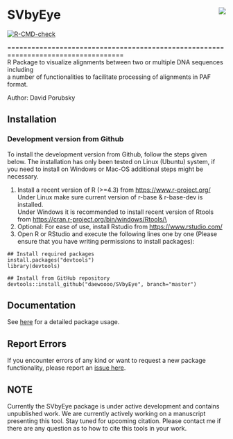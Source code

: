 # SVbyEye <img src="man/figures/SVbyEye_online.png" align="right"/>

<!-- badges: start -->
[![R-CMD-check](https://github.com/daewoooo/SVbyEye/actions/workflows/R-CMD-check.yaml/badge.svg)](https://github.com/daewoooo/SVbyEye/actions/workflows/R-CMD-check.yaml)
<!-- badges: end -->

===================================================================================\
R Package to visualize alignments between two or multiple DNA sequences including \
a number of functionalities to facilitate processing of alignments in PAF format.

Author: David Porubsky

## Installation

### Development version from Github
To install the development version from Github, follow the steps given below. The installation has only been tested on Linux (Ubuntu) system, if you need to install on Windows or Mac-OS additional steps might be necessary.

1. Install a recent version of R (>=4.3) from https://www.r-project.org/  
   Under Linux make sure current version of r-base & r-base-dev is installed.  
   Under Windows it is recommended to install recent version of Rtools from https://cran.r-project.org/bin/windows/Rtools/\
2. Optional: For ease of use, install Rstudio from https://www.rstudio.com/
3. Open R or RStudio and execute the following lines one by one (Please ensure that you have writing permissions to install packages):

```{r}
## Install required packages
install.packages("devtools")
library(devtools)

## Install from GitHub repository
devtools::install_github("daewoooo/SVbyEye", branch="master")
```	  

## Documentation
See [here](https://htmlpreview.github.io/?https://github.com/daewoooo/SVbyEye/blob/master/man/doc/SVbyEye.html) for a detailed package usage.
	
## Report Errors
If you encounter errors of any kind or want to request a new package functionality, please report an [issue here](https://github.com/daewoooo/SVbyEye/issues/new).

## NOTE
Currently the SVbyEye package is under active development and contains unpublished work. We are currently actively working on a manuscript presenting this tool. Stay tuned for upcoming citation. Please contact me if there are any question as to how to cite this tools in your work. 

